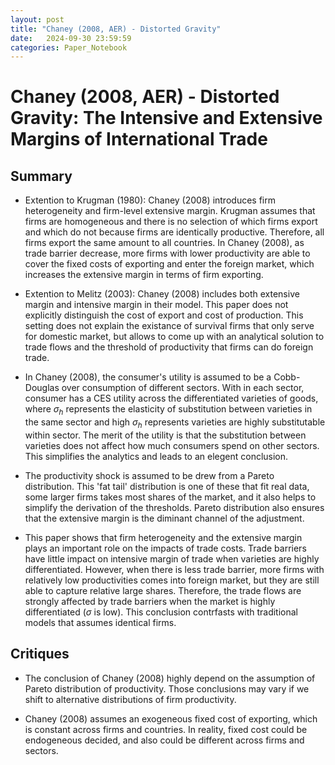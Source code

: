 ```yaml
---
layout: post
title: "Chaney (2008, AER) - Distorted Gravity"
date:   2024-09-30 23:59:59
categories: Paper_Notebook
---
```




# Chaney (2008, AER) - Distorted Gravity: The Intensive and Extensive Margins of International Trade



## Summary

- Extention to Krugman (1980): Chaney (2008) introduces firm heterogeneity and firm-level extensive margin. Krugman assumes that firms are homogeneous and there is no selection of which firms export and which do not because firms are identically productive. Therefore, all firms export the same amount to all countries. In Chaney (2008), as trade barrier decrease, more firms with lower productivity are able to cover the fixed costs of exporting and enter the foreign market, which increases the extensive margin in terms of firm exporting.

- Extention to Melitz (2003): Chaney (2008) includes both extensive margin and intensive margin in their model. This paper does not explicitly distinguish the cost of export and cost of production. This setting does not explain the existance of survival firms that only serve for domestic market, but allows to come up with an analytical solution to trade flows and the threshold of productivity that firms can do foreign trade. 

- In Chaney (2008), the consumer's utility is assumed to be a Cobb-Douglas over consumption of different sectors. With in each sector, consumer has a CES utility across the differentiated varieties of goods, where $\sigma_h$ represents the elasticity of substitution between varieties in the same sector and high $\sigma_h$ represents varieties are highly substitutable within sector. The merit of the utility is that the substitution between varieties does not affect how much consumers spend on other sectors. This simplifies the analytics and leads to an elegent conclusion. 

- The productivity shock is assumed to be drew from a Pareto distribution. This 'fat tail' distribution is one of these that fit real data, some larger firms takes most shares of the market, and it also helps to simplify the derivation of the thresholds. Pareto distribution also ensures that the extensive margin is the diminant channel of the adjustment. 

- This paper shows that firm heterogeneity and the extensive margin plays an important role on the impacts of trade costs. Trade barriers have little impact on intensive margin of trade when varieties are highly differentiated. However, when there is less trade barrier, more firms with relatively low productivities comes into foreign market, but they are still able to capture relative large shares. Therefore, the trade flows are strongly affected by trade barriers when the market is highly differentiated ($\sigma$ is low). This conclusion contrfasts with traditional models that assumes identical firms. 

## Critiques

- The conclusion of Chaney (2008) highly depend on the assumption of Pareto distribution of productivity. Those conclusions may vary if we shift to alternative distributions of firm productivity. 

- Chaney (2008) assumes an exogeneous fixed cost of exporting, which is constant across firms and countries. In reality, fixed cost could be endogeneous decided, and also could be different across firms and sectors. 

